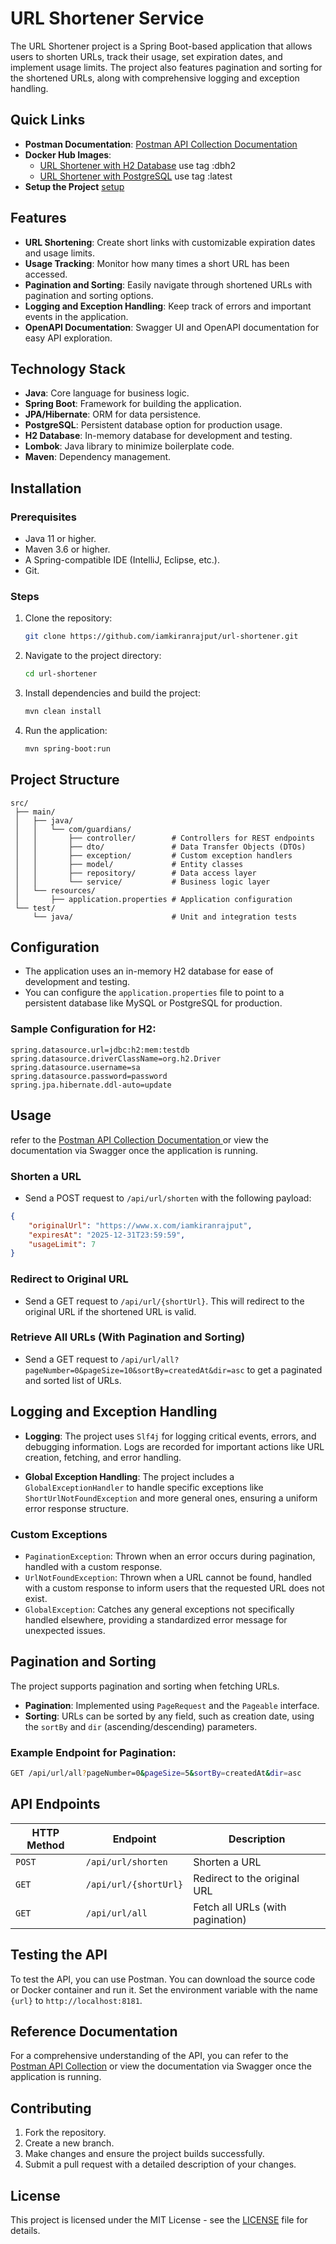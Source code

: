 # URL Shortener Service

The URL Shortener project is a Spring Boot-based application that allows users to shorten URLs, track their usage, set expiration dates, and implement usage limits. The project also features pagination and sorting for the shortened URLs, along with comprehensive logging and exception handling.


## Quick Links

- **Postman Documentation**: [Postman API Collection Documentation](https://www.postman.com/glitch-guardians/workspace/guardians/collection/33641536-8f994d74-f358-4117-bee2-086a42aef3d0?action=share&creator=33641536&active-environment=33641536-16d30508-b9a8-46c2-8246-623ca81702a9)
- **Docker Hub Images**:
  - [URL Shortener with H2 Database](https://hub.docker.com/r/iamkiranrajput/url-shortener) use tag :dbh2
  - [URL Shortener with PostgreSQL](https://hub.docker.com/r/iamkiranrajput/url-shortener) use tag :latest
- **Setup the Project** [setup](setup.md)

## Features
- **URL Shortening**: Create short links with customizable expiration dates and usage limits.
- **Usage Tracking**: Monitor how many times a short URL has been accessed.
- **Pagination and Sorting**: Easily navigate through shortened URLs with pagination and sorting options.
- **Logging and Exception Handling**: Keep track of errors and important events in the application.
- **OpenAPI Documentation**: Swagger UI and OpenAPI documentation for easy API exploration.

## Technology Stack
- **Java**: Core language for business logic.
- **Spring Boot**: Framework for building the application.
- **JPA/Hibernate**: ORM for data persistence.
- **PostgreSQL**: Persistent database option for production usage.
- **H2 Database**: In-memory database for development and testing.
- **Lombok**: Java library to minimize boilerplate code.
- **Maven**: Dependency management.

## Installation

### Prerequisites
- Java 11 or higher.
- Maven 3.6 or higher.
- A Spring-compatible IDE (IntelliJ, Eclipse, etc.).
- Git.

### Steps

1. Clone the repository:
   ```bash
   git clone https://github.com/iamkiranrajput/url-shortener.git
   ```

2. Navigate to the project directory:
   ```bash
   cd url-shortener
   ```

3. Install dependencies and build the project:
   ```bash
   mvn clean install
   ```

4. Run the application:
   ```bash
   mvn spring-boot:run
   ```

## Project Structure
```
src/
 ├── main/
 │   ├── java/
 │   │   └── com/guardians/
 │   │       ├── controller/        # Controllers for REST endpoints
 │   │       ├── dto/               # Data Transfer Objects (DTOs)
 │   │       ├── exception/         # Custom exception handlers
 │   │       ├── model/             # Entity classes
 │   │       ├── repository/        # Data access layer
 │   │       └── service/           # Business logic layer
 │   └── resources/
 │       ├── application.properties # Application configuration
 └── test/
     └── java/                      # Unit and integration tests
```

## Configuration

- The application uses an in-memory H2 database for ease of development and testing.
- You can configure the `application.properties` file to point to a persistent database like MySQL or PostgreSQL for production.

### Sample Configuration for H2:
```properties
spring.datasource.url=jdbc:h2:mem:testdb
spring.datasource.driverClassName=org.h2.Driver
spring.datasource.username=sa
spring.datasource.password=password
spring.jpa.hibernate.ddl-auto=update
```

## Usage
 refer to the [Postman API Collection Documentation ](https://www.postman.com/glitch-guardians/workspace/guardians/collection/33641536-8f994d74-f358-4117-bee2-086a42aef3d0?action=share&creator=33641536&active-environment=33641536-16d30508-b9a8-46c2-8246-623ca81702a9) or view the documentation via Swagger once the application is running.
 
### Shorten a URL

- Send a POST request to `/api/url/shorten` with the following payload:

```json
{
    "originalUrl": "https://www.x.com/iamkiranrajput",
    "expiresAt": "2025-12-31T23:59:59",
    "usageLimit": 7
}
```

### Redirect to Original URL

- Send a GET request to `/api/url/{shortUrl}`. This will redirect to the original URL if the shortened URL is valid.

### Retrieve All URLs (With Pagination and Sorting)

- Send a GET request to `/api/url/all?pageNumber=0&pageSize=10&sortBy=createdAt&dir=asc` to get a paginated and sorted list of URLs.

## Logging and Exception Handling

- **Logging**: The project uses `Slf4j` for logging critical events, errors, and debugging information. Logs are recorded for important actions like URL creation, fetching, and error handling.

- **Global Exception Handling**: The project includes a `GlobalExceptionHandler` to handle specific exceptions like `ShortUrlNotFoundException` and more general ones, ensuring a uniform error response structure.

### Custom Exceptions
- `PaginationException`: Thrown when an error occurs during pagination, handled with a custom response.
- `UrlNotFoundException`: Thrown when a URL cannot be found, handled with a custom response to inform users that the requested URL does not exist.
- `GlobalException`: Catches any general exceptions not specifically handled elsewhere, providing a standardized error message for unexpected issues.

## Pagination and Sorting

The project supports pagination and sorting when fetching URLs.

- **Pagination**: Implemented using `PageRequest` and the `Pageable` interface.
- **Sorting**: URLs can be sorted by any field, such as creation date, using the `sortBy` and `dir` (ascending/descending) parameters.

### Example Endpoint for Pagination:
```bash
GET /api/url/all?pageNumber=0&pageSize=5&sortBy=createdAt&dir=asc
```

## API Endpoints

| HTTP Method | Endpoint              | Description                      |
|-------------|-----------------------|----------------------------------|
| `POST`      | `/api/url/shorten`     | Shorten a URL                    |
| `GET`       | `/api/url/{shortUrl}`  | Redirect to the original URL     |
| `GET`       | `/api/url/all`         | Fetch all URLs (with pagination) |

## Testing the API

To test the API, you can use Postman. You can download the source code or Docker container and run it. Set the environment variable with the name `{url}` to `http://localhost:8181`.

## Reference Documentation
For a comprehensive understanding of the API, you can refer to the [Postman API Collection](https://www.postman.com/glitch-guardians/workspace/guardians/collection/33641536-8f994d74-f358-4117-bee2-086a42aef3d0?action=share&creator=33641536&active-environment=33641536-16d30508-b9a8-46c2-8246-623ca81702a9) or view the documentation via Swagger once the application is running.

## Contributing

1. Fork the repository.
2. Create a new branch.
3. Make changes and ensure the project builds successfully.
4. Submit a pull request with a detailed description of your changes.

## License
This project is licensed under the MIT License - see the [LICENSE](./LICENSE) file for details.
